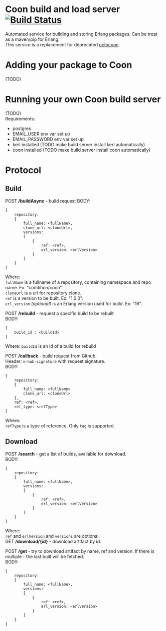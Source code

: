 # Coon build and load server [![Build Status](https://travis-ci.org/comtihon/coon_auto_builder.svg?branch=master)](https://travis-ci.org/comtihon/coon_auto_builder)
Automated service for building and storing Erlang packages. Can be treat as a maven/pip for Erlang.  
This service is a replacement for deprecated [octocoon](https://github.com/comtihon/octocoon).  

# Adding your package to Coon
(TODO)

# Running your own Coon build server
(TODO)  
Requirements:
- postgres
- EMAIL_USER env var set up
- EMAIL_PASSWORD env var set up
- kerl installed (TODO make build server install kerl automatically)
- coon installed (TODO make build server install coon automatically)

# Protocol
## Build
POST __/buildAsync__ - build request
BODY:

    {
        repository: 
        {
            full_name: <fullName>,
            clone_url: <cloneUrl>,
            versions: 
            [
                {
                    ref: <ref>,
                    erl_version: <erlVersion>
                }
            ]
        }
    }
Where:  
`fullName` is a fullname of a repository, containing namespace and repo name. Ex. "comtihon/coon"  
`cloneUrl` is a url for repository clone.  
`ref` is a version to be built. Ex: "1.0.0".  
`erl_version` _(optional)_ is an Erlang version used for build. Ex: "19".    

POST __/rebuild__ - request a specific build to be rebuilt  
BODY:

    {
        build_id : <buildId>
    }
Where:
`buildId` is an id of a build for rebuild

POST __/callback__ - build request from Github.  
Header: `x-hub-signature` with request signature.  
BODY:

    {
        repository: 
        {
            full_name: <fullName>
            clone_url: <cloneUrl>
        },
        ref: <ref>,
        ref_type: <refType>
    }
Where:  
`refType` is a type of reference. Only `tag` is supported.
## Download
POST __/search__ - get a list of builds, available for download.  
BODY:

    {
        repository: 
        {
            full_name: <fullName>,
            versions: 
            [
                {
                    ref: <ref>,
                    erl_version: <erlVersion>
                }
            ]
        }
    }
Where:  
`ref` and `erlVersion` and `versions` are optional.  
GET __/download/{id}__ - download artifact by id.  

POST __/get__ - try to download artifact by name, ref and version. If there is multiple - the last built
will be fetched.    
BODY:


    {
        repository: 
        {
            full_name: <fullName>,
            versions: 
            [
                {
                    ref: <ref>,
                    erl_version: <erlVersion>
                }
            ]
        }
    }